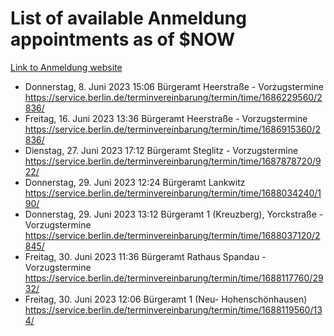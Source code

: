 # List of available Anmeldung appointments as of $NOW
[Link to Anmeldung website](https://service.berlin.de/terminvereinbarung/termin/tag.php?termin=1&anliegen[]=120686&dienstleisterlist=122210,122217,327316,122219,327312,122227,327314,122231,327346,122243,327348,122254,122252,329742,122260,329745,122262,329748,122271,327278,122273,327274,122277,327276,330436,122280,327294,122282,327290,122284,327292,122291,327270,122285,327266,122286,327264,122296,327268,150230,329760,122297,327286,122294,327284,122312,329763,122314,329775,122304,327330,122311,327334,122309,327332,317869,122281,327352,122279,329772,122283,122276,327324,122274,327326,122267,329766,122246,327318,122251,327320,122257,327322,122208,327298,122226,327300&herkunft=http%3A%2F%2Fservice.berlin.de%2Fdienstleistung%2F120686%2F)
- Donnerstag, 8. Juni 2023 15:06 Bürgeramt Heerstraße - Vorzugstermine https://service.berlin.de/terminvereinbarung/termin/time/1686229560/2836/
- Freitag, 16. Juni 2023 13:36 Bürgeramt Heerstraße - Vorzugstermine https://service.berlin.de/terminvereinbarung/termin/time/1686915360/2836/
- Dienstag, 27. Juni 2023 17:12 Bürgeramt Steglitz - Vorzugstermine https://service.berlin.de/terminvereinbarung/termin/time/1687878720/922/
- Donnerstag, 29. Juni 2023 12:24 Bürgeramt Lankwitz https://service.berlin.de/terminvereinbarung/termin/time/1688034240/190/
- Donnerstag, 29. Juni 2023 13:12 Bürgeramt 1 (Kreuzberg), Yorckstraße - Vorzugstermine https://service.berlin.de/terminvereinbarung/termin/time/1688037120/2845/
- Freitag, 30. Juni 2023 11:36 Bürgeramt Rathaus Spandau - Vorzugstermine https://service.berlin.de/terminvereinbarung/termin/time/1688117760/2932/
- Freitag, 30. Juni 2023 12:06 Bürgeramt 1 (Neu- Hohenschönhausen) https://service.berlin.de/terminvereinbarung/termin/time/1688119560/134/
